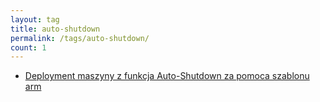 ```yaml
---
layout: tag
title: auto-shutdown
permalink: /tags/auto-shutdown/
count: 1
---
```


- [Deployment maszyny z funkcja Auto-Shutdown  za pomoca szablonu arm](https://blog.justcloud.pl/deployment-maszyny-z-funkcja-auto-shutdown-za-pomoca-szablonu-arm)
